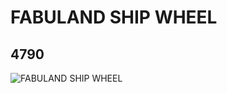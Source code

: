 # FABULAND SHIP WHEEL
## 4790
![FABULAND SHIP WHEEL](https://lc-www-live-s.legocdn.com/media/bricks/5/2/4218070.jpg)